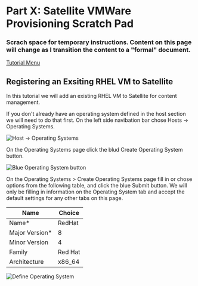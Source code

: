 # Part X: Satellite VMWare Provisioning Scratch Pad

### Scrach space for temporary instructions. Content on this page will change as I transition the content to a "formal" document.

[Tutorial Menu](https://github.com/pslucas0212/RedHat-Satellite-VM-Provisioning-to-vSphere-Tutorial) 

## Registering an Exsiting RHEL VM to Satellite

In this tutorial we will add an existing RHEL VM to Satellite for content management.  

If you don't already have an operating system defined in the host section we will need to do that first.  On the left side navibation bar chose Hosts -> Operating Systems.

![Host -> Operating Systems](/images/sat83.png)

On the Operating Systems page click the blud Create Operating System button. 

![Blue Operating System button](/images/sat84.png)

On the Operating Systems > Create Operating Systems page fill in or chose options from the following table, and click the blue Submit button.  We will only be filling in information on the Operating System tab and accept the default settings for any other tabs on this page.  

Name | Choice
---- | ------
Name* | RedHat
Major Version* | 8
Minor Version | 4
Family | Red Hat
Architecture | x86_64

![Define Operating System](/images/sat85.png)

